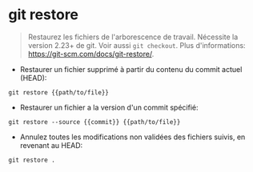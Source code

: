 # git restore

> Restaurez les fichiers de l'arborescence de travail. Nécessite la version 2.23+ de git.
> Voir aussi `git checkout`.
> Plus d'informations: <https://git-scm.com/docs/git-restore/>.

- Restaurer un fichier supprimé à partir du contenu du commit actuel (HEAD):

`git restore {{path/to/file}}`

- Restaurer un fichier a la version d'un commit spécifié:

`git restore --source {{commit}} {{path/to/file}}`

- Annulez toutes les modifications non validées des fichiers suivis, en revenant au HEAD:

`git restore .`
